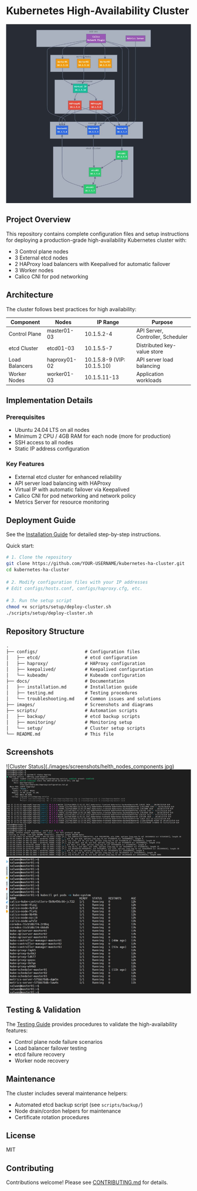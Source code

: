 # Kubernetes High-Availability Cluster

![Kubernetes HA Architecture](./images/topology.jpg)

## Project Overview

This repository contains complete configuration files and setup instructions for deploying a production-grade high-availability Kubernetes cluster with:

- 3 Control plane nodes
- 3 External etcd nodes 
- 2 HAProxy load balancers with Keepalived for automatic failover
- 3 Worker nodes
- Calico CNI for pod networking

## Architecture

The cluster follows best practices for high availability:

| Component | Nodes | IP Range | Purpose |
|-----------|-------|----------|---------|
| Control Plane | master01-03 | 10.1.5.2-4 | API Server, Controller, Scheduler |
| etcd Cluster | etcd01-03 | 10.1.5.5-7 | Distributed key-value store |
| Load Balancers | haproxy01-02 | 10.1.5.8-9 (VIP: 10.1.5.10) | API server load balancing |
| Worker Nodes | worker01-03 | 10.1.5.11-13 | Application workloads |

## Implementation Details

### Prerequisites
- Ubuntu 24.04 LTS on all nodes
- Minimum 2 CPU / 4GB RAM for each node (more for production)
- SSH access to all nodes
- Static IP address configuration

### Key Features
- External etcd cluster for enhanced reliability
- API server load balancing with HAProxy
- Virtual IP with automatic failover via Keepalived
- Calico CNI for pod networking and network policy
- Metrics Server for resource monitoring

## Deployment Guide

See the [Installation Guide](./docs/installation.md) for detailed step-by-step instructions.

Quick start:
```bash
# 1. Clone the repository
git clone https://github.com/YOUR-USERNAME/kubernetes-ha-cluster.git
cd kubernetes-ha-cluster

# 2. Modify configuration files with your IP addresses
# Edit configs/hosts.conf, configs/haproxy.cfg, etc.

# 3. Run the setup script
chmod +x scripts/setup/deploy-cluster.sh
./scripts/setup/deploy-cluster.sh
```

## Repository Structure

```
.
├── configs/                  # Configuration files
│   ├── etcd/                 # etcd configuration
│   ├── haproxy/              # HAProxy configuration
│   ├── keepalived/           # Keepalived configuration
│   └── kubeadm/              # Kubeadm configuration
├── docs/                     # Documentation
│   ├── installation.md       # Installation guide
│   ├── testing.md            # Testing procedures
│   └── troubleshooting.md    # Common issues and solutions
├── images/                   # Screenshots and diagrams
├── scripts/                  # Automation scripts
│   ├── backup/               # etcd backup scripts
│   ├── monitoring/           # Monitoring setup
│   └── setup/                # Cluster setup scripts
└── README.md                 # This file
```

## Screenshots

![Cluster Status](./images/screenshots/helth_nodes_components jpg)
![HAProxy Status](./images/screenshots/HAproxy_status_vip.jpg)
![Kubernetes Dashboard](./images/screenshots/kube_system_pods.jpg)

## Testing & Validation

The [Testing Guide](./docs/testing.md) provides procedures to validate the high-availability features:
- Control plane node failure scenarios
- Load balancer failover testing
- etcd failure recovery
- Worker node recovery

## Maintenance

The cluster includes several maintenance helpers:
- Automated etcd backup script (see `scripts/backup/`)
- Node drain/cordon helpers for maintenance
- Certificate rotation procedures

## License

MIT

## Contributing

Contributions welcome! Please see [CONTRIBUTING.md](./CONTRIBUTING.md) for details.
